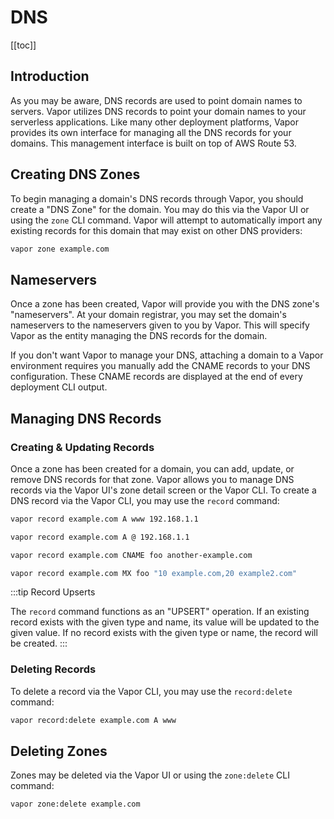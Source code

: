 # DNS

[[toc]]

## Introduction

As you may be aware, DNS records are used to point domain names to servers. Vapor utilizes DNS records to point your domain names to your serverless applications. Like many other deployment platforms, Vapor provides its own interface for managing all the DNS records for your domains. This management interface is built on top of AWS Route 53.

## Creating DNS Zones

To begin managing a domain's DNS records through Vapor, you should create a "DNS Zone" for the domain. You may do this via the Vapor UI or using the `zone` CLI command. Vapor will attempt to automatically import any existing records for this domain that may exist on other DNS providers:

```bash
vapor zone example.com
```

## Nameservers

Once a zone has been created, Vapor will provide you with the DNS zone's "nameservers". At your domain registrar, you may set the domain's nameservers to the nameservers given to you by Vapor. This will specify Vapor as the entity managing the DNS records for the domain.

If you don't want Vapor to manage your DNS, attaching a domain to a Vapor environment requires you manually add the CNAME records to your DNS configuration. These CNAME records are displayed at the end of every deployment CLI output.

## Managing DNS Records

### Creating & Updating Records

Once a zone has been created for a domain, you can add, update, or remove DNS records for that zone. Vapor allows you to manage DNS records via the Vapor UI's zone detail screen or the Vapor CLI. To create a DNS record via the Vapor CLI, you may use the `record` command:

```bash
vapor record example.com A www 192.168.1.1

vapor record example.com A @ 192.168.1.1

vapor record example.com CNAME foo another-example.com

vapor record example.com MX foo "10 example.com,20 example2.com"
```

:::tip Record Upserts

The `record` command functions as an "UPSERT" operation. If an existing record exists with the given type and name, its value will be updated to the given value. If no record exists with the given type or name, the record will be created.
:::

### Deleting Records

To delete a record via the Vapor CLI, you may use the `record:delete` command:

```bash
vapor record:delete example.com A www
```

## Deleting Zones

Zones may be deleted via the Vapor UI or using the `zone:delete` CLI command:

```bash
vapor zone:delete example.com
```

